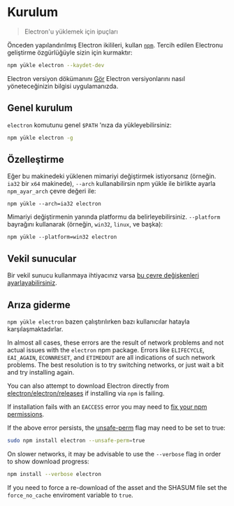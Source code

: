 # Kurulum

> Electron'u yüklemek için ipuçları

Önceden yapılandırılmış Electron ikilileri, kullan [`npm`](https://docs.npmjs.com/). Tercih edilen Electronu geliştirme özgürlüğüyle sizin için kurmaktır:

```sh
npm yükle electron --kaydet-dev
```

Electron versiyon dökümanını [Gör](electron-versioning.md) Electron versiyonlarını nasıl yöneteceğinizin bilgisi uygulamanızda.

## Genel kurulum

`electron` komutunu genel `$PATH` 'nıza da yükleyebilirsiniz:

```sh
npm yükle electron -g
```

## Özelleştirme

Eğer bu makinedeki yüklenen mimariyi değiştirmek istiyorsanız (örneğin. `ia32` bir `x64` makinede), `--arch` kullanabilirsin npm yükle ile birlikte ayarla `npm_ayar_arch` çevre değeri ile:

```shell
npm yükle --arch=ia32 electron
```

Mimariyi değiştirmenin yanında platformu da belirleyebilirsiniz. `--platform` bayrağını kullanarak (örneğin, `win32`, `linux`, ve başka):

```shell
npm yükle --platform=win32 electron
```

## Vekil sunucular

Bir vekil sunucu kullanmaya ihtiyacınız varsa [ bu çevre değişkenleri ayarlayabilirsiniz](https://github.com/request/request/tree/f0c4ec061141051988d1216c24936ad2e7d5c45d#controlling-proxy-behaviour-using-environment-variables).

## Arıza giderme

`npm yükle electron` bazen çalıştırılırken bazı kullanıcılar hatayla karşılaşmaktadırlar.

In almost all cases, these errors are the result of network problems and not actual issues with the `electron` npm package. Errors like `ELIFECYCLE`, `EAI_AGAIN`, `ECONNRESET`, and `ETIMEDOUT` are all indications of such network problems. The best resolution is to try switching networks, or just wait a bit and try installing again.

You can also attempt to download Electron directly from [electron/electron/releases](https://github.com/electron/electron/releases) if installing via `npm` is failing.

If installation fails with an `EACCESS` error you may need to [fix your npm permissions](https://docs.npmjs.com/getting-started/fixing-npm-permissions).

If the above error persists, the [unsafe-perm](https://docs.npmjs.com/misc/config#unsafe-perm) flag may need to be set to true:

```sh
sudo npm install electron --unsafe-perm=true
```

On slower networks, it may be advisable to use the `--verbose` flag in order to show download progress:

```sh
npm install --verbose electron
```

If you need to force a re-download of the asset and the SHASUM file set the `force_no_cache` enviroment variable to `true`.